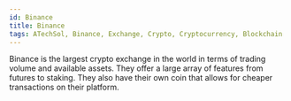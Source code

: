 ```yaml
---
id: Binance
title: Binance
tags: ATechSol, Binance, Exchange, Crypto, Cryptocurrency, Blockchain
---
```


Binance is the largest crypto exchange in the world in terms of trading volume and available assets. They offer a large array of features from futures to staking. They also have their own coin that allows for cheaper transactions on their platform.
